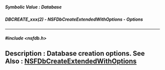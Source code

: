 ##### Symbolic Value : Database
##### DBCREATE_xxx(2) - NSFDbCreateExtendedWithOptions - Options
---
##### #include <nsfdb.h>
**Description :**
Database creation options.
**See Also :**
[NSFDbCreateExtendedWithOptions](D:/md_files/NSFDbCreateExtendedWithOptions.md)
---
